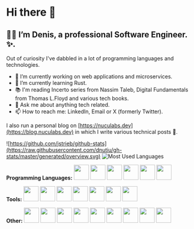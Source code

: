# Hi there 👋
## 🧑‍💻 I’m Denis, a professional Software Engineer. ✨.

Out of curiosity I've dabbled in a lot of programming languages and technologies. 

- 🔭 I’m currently working on web applications and microservices.
- 🌱 I’m currently learning Rust.
- 📚 I'm reading Incerto series from Nassim Taleb, Digital Fundamentals from Thomas L.Floyd and various tech books.
- 💬 Ask me about anything tech related.
- 📫 How to reach me: LinkedIn, Email or X (formerly Twitter).

I also run a personal blog on [https://nuculabs.dev](https://blog.nuculabs.dev) in which I write various technical posts 💬.

![https://github.com/jstrieb/github-stats](https://raw.githubusercontent.com/dnutiu/gh-stats/master/generated/overview.svg)
![Most Used Languages](https://github-readme-stats.vercel.app/api/top-langs?username=dnutiu&hide=c%2B%2B,html,processing,ruby,cmake,makefile,scss,stylus,blade,typescript,arduino,jupyter%20notebook,css,shell,batchfile,dockerfile,C++&show_icons=true&hide_progress=true)

<p>
<b>Programming Languages:</b>
<img src="https://cdn.jsdelivr.net/gh/devicons/devicon/icons/python/python-original-wordmark.svg" height="40" width="40" />
<img src="https://cdn.jsdelivr.net/gh/devicons/devicon/icons/javascript/javascript-original.svg" height="40" width="40" />
<img src="https://cdn.jsdelivr.net/gh/devicons/devicon/icons/go/go-original-wordmark.svg" height="40" width="40"/>
<img src="https://cdn.jsdelivr.net/gh/devicons/devicon/icons/csharp/csharp-original.svg" height="40" width="40"/>
<img src="https://cdn.jsdelivr.net/gh/devicons/devicon/icons/java/java-original-wordmark.svg" height="40" width="40"/>
<img src="https://cdn.jsdelivr.net/gh/devicons/devicon/icons/kotlin/kotlin-original-wordmark.svg" height="40" width="40"/>
</p>

<p><b>Tools:</b>
<img src="https://cdn.jsdelivr.net/gh/devicons/devicon/icons/linux/linux-original.svg" height="40" width="40"/>
<img src="https://cdn.jsdelivr.net/gh/devicons/devicon@latest/icons/ohmyzsh/ohmyzsh-original.svg" height="40" width="40"/>
<img src="https://cdn.jsdelivr.net/gh/devicons/devicon/icons/kubernetes/kubernetes-plain-wordmark.svg" height="40" width="40"/>
<img src="https://cdn.jsdelivr.net/gh/devicons/devicon/icons/docker/docker-original-wordmark.svg" height="40" width="40"/>
<img src="https://cdn.jsdelivr.net/gh/devicons/devicon/icons/androidstudio/androidstudio-original.svg" height="40" width="40"/>
<img src="https://cdn.jsdelivr.net/gh/devicons/devicon@latest/icons/pycharm/pycharm-original.svg" height="40" width="40"/>
<img src="https://cdn.jsdelivr.net/gh/devicons/devicon@latest/icons/intellij/intellij-plain-wordmark.svg"  height="40" width="40"/>
</p>
<p>
<b>Other:</b>
<img src="https://cdn.jsdelivr.net/gh/devicons/devicon/icons/vuejs/vuejs-original-wordmark.svg" height="40" width="40"/>
<img src="https://cdn.jsdelivr.net/gh/devicons/devicon/icons/fastapi/fastapi-original-wordmark.svg" height="40" width="40"/>
<img src="https://cdn.jsdelivr.net/gh/devicons/devicon/icons/pytest/pytest-original-wordmark.svg" height="40" width="40"/>
<img src="https://cdn.jsdelivr.net/gh/devicons/devicon/icons/hugo/hugo-original-wordmark.svg" height="40" width="40"/>
<img src="https://cdn.jsdelivr.net/gh/devicons/devicon/icons/apachekafka/apachekafka-original-wordmark.svg" height="40" width="40"/>
<img src="https://cdn.jsdelivr.net/gh/devicons/devicon/icons/redis/redis-original-wordmark.svg" height="40" width="40"/>
<img src="https://cdn.jsdelivr.net/gh/devicons/devicon/icons/mongodb/mongodb-original-wordmark.svg" height="40" width="40"/>
<img src="https://cdn.jsdelivr.net/gh/devicons/devicon/icons/prometheus/prometheus-original-wordmark.svg" height="40" width="40"/>
<img src="https://cdn.jsdelivr.net/gh/devicons/devicon/icons/grafana/grafana-original.svg" height="40" width="40"/>
</p>

<!--
**dnutiu/dnutiu** is a ✨ _special_ ✨ repository because its `README.md` (this file) appears on your GitHub profile.

Here are some ideas to get you started:

- 🔭 I’m currently working on ...
- 🌱 I’m currently learning ...
- 👯 I’m looking to collaborate on ...
- 🤔 I’m looking for help with ...
- 💬 Ask me about ...
- 📫 How to reach me: ...
- 😄 Pronouns: ...
- ⚡ Fun fact: ...
-->
